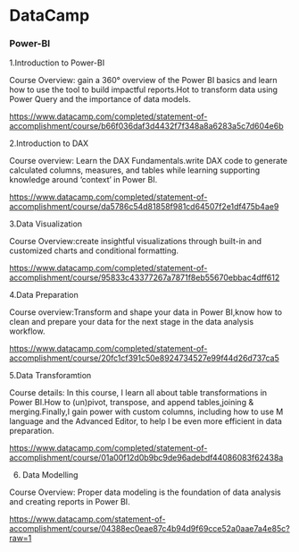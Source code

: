 # DataCamp

### Power-BI
1.Introduction to Power-BI

Course Overview: gain a 360° overview of the Power BI basics and learn how to use the tool to build impactful reports.Hot to transform data using Power Query and the importance of data models.

https://www.datacamp.com/completed/statement-of-accomplishment/course/b66f036daf3d4432f7f348a8a6283a5c7d604e6b

2.Introduction to DAX 

Course overview: Learn the DAX Fundamentals.write DAX code to generate calculated columns, measures, and tables while learning supporting knowledge around ‘context’ in Power BI.

https://www.datacamp.com/completed/statement-of-accomplishment/course/da5786c54d81858f981cd64507f2e1df475b4ae9

3.Data Visualization

Course Overview:create insightful visualizations through built-in and customized charts and conditional formatting.

https://www.datacamp.com/completed/statement-of-accomplishment/course/95833c43377267a7871f8eb55670ebbac4dff612

4.Data Preparation 

Course overview:Transform and shape your data in Power BI,know how to clean and prepare your data for the next stage in the data analysis workflow.

https://www.datacamp.com/completed/statement-of-accomplishment/course/20fc1cf391c50e8924734527e99f44d26d737ca5

5.Data Transforamtion 

Course details: In this course, I learn all about table transformations in Power BI.How to (un)pivot, transpose, and append tables,joining & merging.Finally,I gain power with custom columns, including how to use M language and the Advanced Editor, to help I be even more efficient in data preparation.

https://www.datacamp.com/completed/statement-of-accomplishment/course/01a00f12d0b9bc9de96adebdf44086083f62438a

6. Data Modelling

Course Overview: Proper data modeling is the foundation of data analysis and creating reports in Power BI.

https://www.datacamp.com/statement-of-accomplishment/course/04388ec0eae87c4b94d9f69cce52a0aae7a4e85c?raw=1


